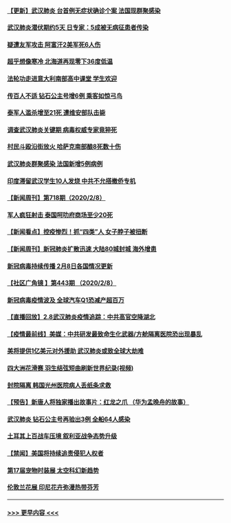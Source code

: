 #### [【更新】武汉肺炎 台首例无症状确诊个案 法国现群聚感染](../pages/prog202/a102770740.md?t=02091855) 
#### [武汉肺炎潜伏期约5天 日专家：5成被无病征患者传染](../pages/prog202/a102773145.md?t=02091855) 
#### [疑遭友军攻击 阿富汗2美军死6人伤](../pages/prog202/a102773140.md?t=02091855) 
#### [超乎想像寒冷 北海道再现零下36度低温](../pages/prog202/a102773122.md?t=02091855) 
#### [法轮功走进意大利南部高中课堂 学生欢迎](../pages/prog202/a102773105.md?t=02091855) 
#### [传百人不适 钻石公主号增6例 乘客如惊弓鸟](../pages/prog202/a102773051.md?t=02091855) 
#### [泰军人滥杀增至21死 遭维安部队击毙](../pages/prog202/a102772913.md?t=02091855) 
#### [调查武汉肺炎关键期 病毒权威专家竟猝死](../pages/prog202/a102773033.md?t=02091855) 
#### [村民斗殴沿街放火 哈萨克南部酿8死数十伤](../pages/prog202/a102772980.md?t=02091855) 
#### [武汉肺炎群聚感染 法国新增5例病例](../pages/prog202/a102772957.md?t=02091855) 
#### [印度滞留武汉学生10人发烧 中共不允搭撤侨专机](../pages/prog202/a102772946.md?t=02091855) 
#### [【新闻周刊】第718期（2020/2/8）](../pages/prog202/a102772921.md?t=02091855) 
#### [军人疯狂射击 泰国呵叻府商场至少20死](../pages/prog202/a102772833.md?t=02091855) 
#### [【新闻看点】控疫惨烈！抓“四类”人 女子脖子被扭断](../pages/prog202/a102772896.md?t=02091855) 
#### [【新闻周刊】新冠肺炎扩散迅速 大陆80城封城 海外增患](../pages/prog202/a102772852.md?t=02091855) 
#### [新冠病毒持续传播 2月8日各国情况更新](../pages/prog202/a102772826.md?t=02091855) 
#### [【社区广角镜  】第443期  （2020/2/8）](../pages/prog202/a102772736.md?t=02091855) 
#### [新冠病毒疫情波及 全球汽车Q1恐减产超百万](../pages/prog202/a102772695.md?t=02091855) 
#### [【直播回放】2.8武汉肺炎疫情追踪：中共高官空降湖北](../pages/prog202/a102772618.md?t=02091855) 
#### [【疫情最前线】美媒：中共研发最致命生化武器/方舱隔离医院恐出现暴乱](../pages/prog202/a102772439.md?t=02091855) 
#### [美将提供1亿美元对外援助 武汉肺炎或致全球大劫难](../pages/prog202/a102772361.md?t=02091855) 
#### [四大洲花滑赛 羽生结弦短曲刷新世界纪录(视频)](../pages/prog202/a102772341.md?t=02091855) 
#### [封院隔离 韩国光州医院病人丢纸条求救](../pages/prog202/a102772282.md?t=02091855) 
#### [【预告】新唐人将独家播出故事片：红龙之爪 （华为孟晚舟的故事）](../pages/prog202/a102767728.md?t=02091855) 
#### [武汉肺炎 钻石公主号再验出3例 全船64人感染](../pages/prog202/a102771726.md?t=02091855) 
#### [土耳其上百战车压境 叙利亚战争态势升级](../pages/prog202/a102772132.md?t=02091855) 
#### [【禁闻】美国将持续追责侵犯人权者](../pages/prog202/a102772042.md?t=02091855) 
#### [第17届宠物时装展 太空科幻新趋势](../pages/prog202/a102772033.md?t=02091855) 
#### [伦敦兰花展 印尼花卉弥漫热带芬芳](../pages/prog202/a102772026.md?t=02091855) 

----
#### [ >>> 更早内容 <<< ](../indexes/prog202-earlier.md)
